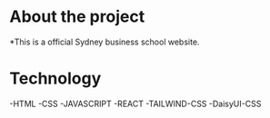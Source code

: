 # About the project

\*This is a official Sydney business school website.

# Technology

-HTML
-CSS
-JAVASCRIPT
-REACT
-TAILWIND-CSS
-DaisyUI-CSS
